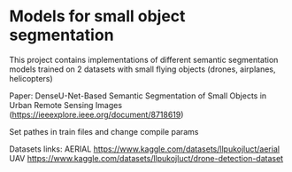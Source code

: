 # Models for small object segmentation


This project contains implementations of different semantic segmentation models trained on 2 datasets with small flying objects (drones, airplanes, helicopters) 

Paper: DenseU-Net-Based Semantic Segmentation of Small Objects in Urban Remote Sensing Images
(https://ieeexplore.ieee.org/document/8718619)


Set pathes in train files and change compile params

Datasets links:
AERIAL  https://www.kaggle.com/datasets/llpukojluct/aerial
UAV  https://www.kaggle.com/datasets/llpukojluct/drone-detection-dataset
